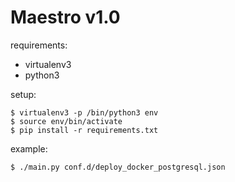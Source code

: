 # Maestro v1.0

requirements:

* virtualenv3
* python3

setup:

```
$ virtualenv3 -p /bin/python3 env
$ source env/bin/activate
$ pip install -r requirements.txt
```

example:

```
$ ./main.py conf.d/deploy_docker_postgresql.json
```
